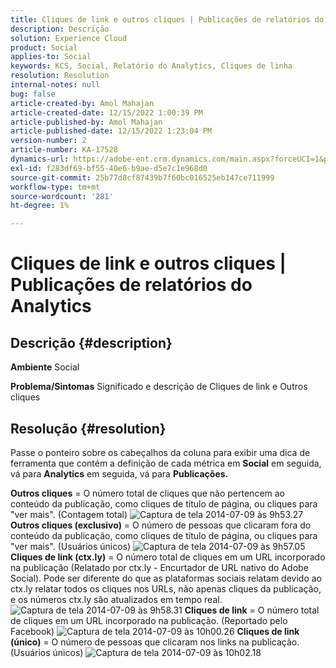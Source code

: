 ```yaml
---
title: Cliques de link e outros cliques | Publicações de relatórios do Analytics
description: Descrição
solution: Experience Cloud
product: Social
applies-to: Social
keywords: KCS, Social, Relatório do Analytics, Cliques de linha
resolution: Resolution
internal-notes: null
bug: false
article-created-by: Amol Mahajan
article-created-date: 12/15/2022 1:00:39 PM
article-published-by: Amol Mahajan
article-published-date: 12/15/2022 1:23:04 PM
version-number: 2
article-number: KA-17528
dynamics-url: https://adobe-ent.crm.dynamics.com/main.aspx?forceUCI=1&pagetype=entityrecord&etn=knowledgearticle&id=c7533577-787c-ed11-81ac-6045bd006b4b
exl-id: f283df69-bf55-40e6-b9ae-d5e7c1e968d0
source-git-commit: 25b77d8cf87439b7f60bc016525eb147ce711999
workflow-type: tm+mt
source-wordcount: '281'
ht-degree: 1%

---
```


# Cliques de link e outros cliques | Publicações de relatórios do Analytics

## Descrição {#description}

<b>Ambiente</b>
Social


<b>Problema/Sintomas</b>
Significado e descrição de Cliques de link e Outros cliques


## Resolução {#resolution}


Passe o ponteiro sobre os cabeçalhos da coluna para exibir uma dica de ferramenta que contém a definição de cada métrica em <b>Social</b> em seguida, vá para <b>Analytics</b> em seguida, vá para <b>Publicações.</b>

<b>Outros cliques</b> = O número total de cliques que não pertencem ao conteúdo da publicação, como cliques de título de página, ou cliques para &quot;ver mais&quot;. (Contagem total)
![Captura de tela 2014-07-09 às 9h53.27](https://helpx.adobe.com/content/dam/help/en/social/kb/link-clicks-click-definitions/jcr%3acontent/main-pars/image/Screen%20Shot%202014-07-09%20at%209.53.27%20AM.png "Captura de tela 2014-07-09 às 9h53.27")
<b>Outros cliques (exclusivo)</b> = O número de pessoas que clicaram fora do conteúdo da publicação, como cliques de título de página, ou cliques para &quot;ver mais&quot;. (Usuários únicos)
![Captura de tela 2014-07-09 às 9h57.05](https://helpx.adobe.com/content/dam/help/en/social/kb/link-clicks-click-definitions/jcr%3acontent/main-pars/image_0/Screen%20Shot%202014-07-09%20at%209.57.05%20AM.png "Captura de tela 2014-07-09 às 9h57.05")
<b>Cliques de link (ctx.ly)</b> = O número total de cliques em um URL incorporado na publicação (Relatado por ctx.ly - Encurtador de URL nativo do Adobe Social). Pode ser diferente do que as plataformas sociais relatam devido ao ctx.ly relatar todos os cliques nos URLs, não apenas cliques da publicação, e os números ctx.ly são atualizados em tempo real.
![Captura de tela 2014-07-09 às 9h58.31](https://helpx.adobe.com/content/dam/help/en/social/kb/link-clicks-click-definitions/jcr%3acontent/main-pars/image_1/Screen%20Shot%202014-07-09%20at%209.58.31%20AM.png "Captura de tela 2014-07-09 às 9h58.31")
<b>Cliques de link</b> = O número total de cliques em um URL incorporado na publicação. (Reportado pelo Facebook)
![Captura de tela 2014-07-09 às 10h00.26](https://helpx.adobe.com/content/dam/help/en/social/kb/link-clicks-click-definitions/jcr%3acontent/main-pars/image_2/Screen%20Shot%202014-07-09%20at%2010.00.26%20AM.png "Captura de tela 2014-07-09 às 10h00.26")
<b>Cliques de link (único)</b> = O número de pessoas que clicaram nos links na publicação. (Usuários únicos)
![Captura de tela 2014-07-09 às 10h02.18](https://helpx.adobe.com/content/dam/help/en/social/kb/link-clicks-click-definitions/jcr%3acontent/main-pars/image_3/Screen%20Shot%202014-07-09%20at%2010.02.18%20AM.png "Captura de tela 2014-07-09 às 10h02.18")
